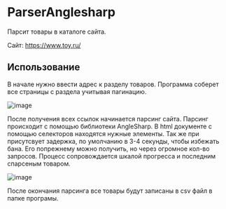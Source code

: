 # ParserAnglesharp
Парсит товары в каталоге сайта.
 
Сайт: https://www.toy.ru/
 
## Использование
В начале нужно ввести адрес к разделу товаров. Программа соберет все страницы с раздела учитывая пагинацию.
 
![image](https://github.com/SuiQRim/ToyRuParser/assets/84430915/46358907-d58f-4947-a156-2cf31d098879)
 
После получения всех ссылок начинается парсинг сайта. Парсинг происходит с помощью библиотеки AngleSharp. В html документе с помощью селекторов находятся нужные элементы. Так же при присутсвует задержка, по умолчанию в 3-4 секунды, чтобы избежать бана. Его попрежнему можно получить, но через огромное кол-во запросов. Процесс сопровождается шкалой прогресса и последним спарсеным товаром.
 
![image](https://github.com/SuiQRim/ToyRuParser/assets/84430915/b288f3c0-f7ab-42a5-b6a0-11a46477f7f3)
 
После окончания парсинга все товары будут записаны в csv файл в папке програмы.

